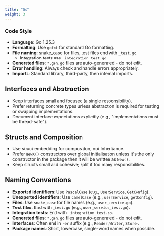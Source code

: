 ```yaml
---
title: "Go"
weight: 3
---
```


### Code Style

- **Language**: Go 1.25.3
- **Formatting**: Use `gofmt` for standard Go formatting.
- **File naming**: snake_case for files, test files end with `_test.go`.
	- Integration tests use `_integration_test.go`
- **Generated files**: `*.gen.go` files are auto-generated - do not edit.
- **Error handling**: Always check and handle errors appropriately.
- **Imports**: Standard library, third-party, then internal imports.

## Interfaces and Abstraction

- Keep interfaces small and focused (a single responsibility).
- Prefer returning concrete types unless abstraction is required for testing or swapping implementations.
- Document interface expectations explicitly (e.g., "implementations must be thread-safe").

## Structs and Composition

- Use struct embedding for composition, not inheritance.
- Prefer `NewX()` constructors over global initialisation unless it's the only constructor in the package then it will
  be written as `New()`.
- Keep structs small and cohesive; split if too many responsibilities.

## Naming Conventions

- **Exported identifiers**: Use `PascalCase` (e.g., `UserService`, `GetConfig`).
- **Unexported identifiers**: Use `camelCase` (e.g., `userService`, `getConfig`).
- **Files**: Use `snake_case` for file names (e.g., `user_service.go`).
- **Test files**: End with `_test.go` (e.g., `user_service_test.go`).
- **Integration tests**: End with `_integration_test.go`.
- **Generated files**: `*.gen.go` files are auto-generated - do not edit.
- **Interfaces**: Often end in `-er` suffix (e.g., `Reader`, `Writer`, `Store`).
- **Package names**: Short, lowercase, single-word names when possible.
